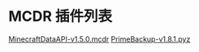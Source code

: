 # MCDR 插件列表
[MinecraftDataAPI-v1.5.0.mcdr](https://mcdreforged.com/zh-CN/plugin/minecraft_data_api)
[PrimeBackup-v1.8.1.pyz](https://mcdreforged.com/zh-CN/plugin/prime_backup)